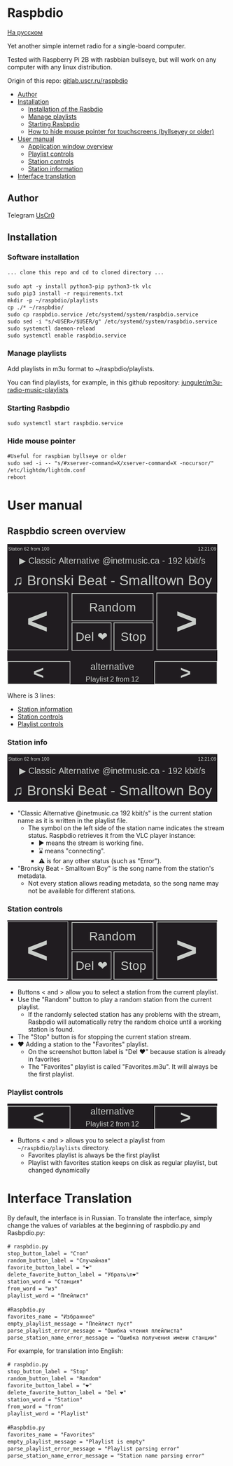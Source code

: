 # Raspbdio

[На русском](README_ru.md)

Yet another simple internet radio for a single-board computer.

Tested with Raspberry Pi 2B with rasbbian bullseye, but will work on any computer with any linux distribution.

Origin of this repo: [gitlab.uscr.ru/raspbdio](https://gitlab.uscr.ru/public-projects/raspbdio)

* [Author](#author)
* [Installation](#installation)
    * [Installation of the Rasbdio](#software-installation)
    * [Manage playlists](#manage-playlists)
    * [Starting Rasbpdio](#starting-rasbpdio)
    * [How to hide mouse pointer for touchscreens (byllseyey or older)](#hide-mouse-pointer)
* [User manual](#user-manual)
    * [Application window overview](#raspbdio-screen-overview)
    * [Playlist controls](#playlist-controls)
    * [Station controls](#station-controls)
    * [Station information](#station-info)
* [Interface translation](#interface-translation)

## Author

Telegram [UsCr0](https://t.me/UsCr0)

## Installation

### Software installation

    ... clone this repo and cd to cloned directory ...

    sudo apt -y install python3-pip python3-tk vlc
    sudo pip3 install -r requirements.txt
    mkdir -p ~/raspbdio/playlists
    cp ./* ~/raspbdio/
    sudo cp raspbdio.service /etc/systemd/system/raspbdio.service
    sudo sed -i "s/<USER>/$USER/g" /etc/systemd/system/raspbdio.service
    sudo systemctl daemon-reload
    sudo systemctl enable raspbdio.service

### Manage playlists

Add playlists in m3u format to ~/raspbdio/playlists.

You can find playlists, for example, in this github repository: [junguler/m3u-radio-music-playlists](https://github.com/junguler/m3u-radio-music-playlists)

### Starting Rasbpdio

    sudo systemctl start raspbdio.service

### Hide mouse pointer

    #Useful for raspbian byllseye or older
    sudo sed -i -- "s/#xserver-command=X/xserver-command=X -nocursor/" /etc/lightdm/lightdm.conf
    reboot

# User manual

## Raspbdio screen overview
![Raspbdio app window](images/raspbdio_screen_en.png)

Where is 3 lines:
* [Station information](#station-info)
* [Station controls](#station-controls)
* [Playlist controls](#playlist-controls)

### Station info

![Raspbdio station info](images/raspbdio_station_info_en.png)

* "Classic Alternative @inetmusic.ca 192 kbit/s" is the current station name as it is written in the playlist file.
    * The symbol on the left side of the station name indicates the stream status. Raspbdio retrieves it from the VLC player instance:
        * ▶ means the stream is working fine.
        * ⌛ means "connecting".
        * ⚠ is for any other status (such as "Error").
* "Bronsky Beat - Smalltown Boy" is the song name from the station's metadata.
    * Not every station allows reading metadata, so the song name may not be available for different stations.

### Station controls

![Raspbdio station controls](images/raspbdio_station_controls_en.png)

* Buttons < and > allow you to select a station from the current playlist.
* Use the "Random" button to play a random station from the current playlist.
    * If the randomly selected station has any problems with the stream, Rasbpdio will automatically retry the random choice until a working station is found.
* The "Stop" button is for stopping the current station stream.
* ❤️ Adding a station to the "Favorites" playlist.
    * On the screenshot button label is "Del ❤️" because station is already in favorites
    * The "Favorites" playlist is called "Favorites.m3u". It will always be the first playlist.

### Playlist controls

![Raspbdio playlist controls](images/raspbdio_playlist_controls_en.png)

* Buttons < and > allows you to select a playlist from `~/raspbdio/playlists` directory.
    * Favorites playlist is always be the first playlist
    * Playlist with favorites station keeps on disk as regular playlist, but changed dynamically


# Interface Translation
By default, the interface is in Russian.
To translate the interface, simply change the values of variables at the beginning of raspbdio.py and Rasbpdio.py:

    # raspbdio.py
    stop_button_label = "Стоп"
    random_button_label = "Случайная"
    favorite_button_label = "❤"
    delete_favorite_button_label = "Убрать\n❤"
    station_word = "Станция"
    from_word = "из"
    playlist_word = "Плейлист"

    #Raspbdio.py
    favorites_name = "Избранное"
    empty_playlist_message = "Плейлист пуст"
    parse_playlist_error_message = "Ошибка чтения плейлиста"
    parse_station_name_error_message = "Ошибка получения имени станции"

For example, for translation into English:

    # raspbdio.py
    stop_button_label = "Stop"
    random_button_label = "Random"
    favorite_button_label = "❤"
    delete_favorite_button_label = "Del ❤"
    station_word = "Station"
    from_word = "from"
    playlist_word = "Playlist"

    #Raspbdio.py
    favorites_name = "Favorites"
    empty_playlist_message = "Playlist is empty"
    parse_playlist_error_message = "Playlist parsing error"
    parse_station_name_error_message = "Station name parsing error"